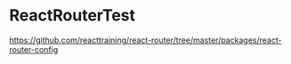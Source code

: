 # ReactRouterTest

https://github.com/reacttraining/react-router/tree/master/packages/react-router-config

